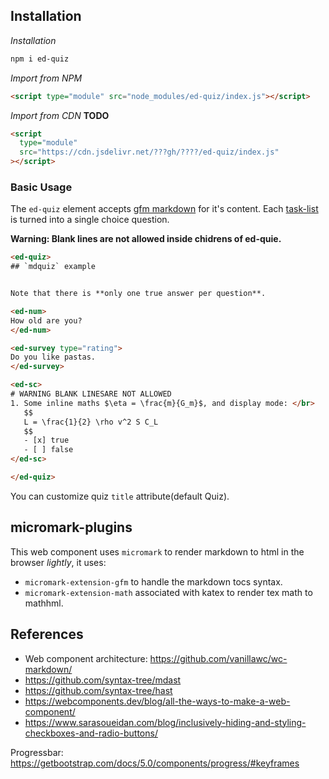 ## Installation

_Installation_

```sh
npm i ed-quiz
```



_Import from NPM_

```html
<script type="module" src="node_modules/ed-quiz/index.js"></script>
```

_Import from CDN_ **TODO**

```html
<script
  type="module"
  src="https://cdn.jsdelivr.net/???gh/????/ed-quiz/index.js"
></script>
```

### Basic Usage

The `ed-quiz` element accepts [gfm markdown](https://github.github.com/gfm/) for
it's content. Each
[task-list](https://github.github.com/gfm/#task-list-items-extension-) is turned
into a single choice question.

**Warning: Blank lines are not allowed inside chidrens of ed-quie.**


```html
<ed-quiz>
## `mdquiz` example


Note that there is **only one true answer per question**.

<ed-num>
How old are you?
</ed-num>

<ed-survey type="rating">
Do you like pastas.
</ed-survey>

<ed-sc>
# WARNING BLANK LINESARE NOT ALLOWED
1. Some inline maths $\eta = \frac{m}{G_m}$, and display mode: </br>
   $$
   L = \frac{1}{2} \rho v^2 S C_L
   $$   
   - [x] true
   - [ ] false
</ed-sc>    

</ed-quiz>
```



You can customize quiz `title` attribute(default Quiz).


<!-- ```html
<ed-quiz title="My wonderful quiz">
  ## `mdquiz` example

  ![raspberries](https://upload.wikimedia.org/wikipedia/commons/thumb/9/99/Raspberry_-_whole_%28Rubus_idaeus%29.jpg/220px-Raspberry_-_whole_%28Rubus_idaeus%29.jpg)

  Note that there is **only one true answer per question**.

  1. This is a _question_.

      - [x] `True`
      - [ ] `False`

  2. Another QCM

      - [ ] First _false_ answer
      - [x] Second **true** answer
      - [ ] Third _false_ answer
      - [ ] LONG ANSWER: Third _false_ answer Lorem ipsum dolor sit amet, consectetur adipisicing elit. Laboriosam, accusamus. Iste beatae necessitatibus quibusdam odit quas nobis rerum nesciunt harum modi exercitationem reprehenderit, quisquam tenetur sint maxime consequuntur? Adipisci, fuga.
  
  3. Some inline maths $\eta = \frac{m}{G_m}$, and display mode:

      $$
      L = \frac{1}{2} \rho v^2 S C_L
      $$

      - [x] true
      - [ ] false
</ed-quiz>
``` -->

## micromark-plugins

This web component uses `micromark` to render markdown to html in the browser _lightly_, it uses:

- `micromark-extension-gfm` to handle the markdown tocs syntax.
- `micromark-extension-math` associated with katex to render tex math to mathhml.

## References

- Web component architecture: https://github.com/vanillawc/wc-markdown/
- https://github.com/syntax-tree/mdast
- https://github.com/syntax-tree/hast
- https://webcomponents.dev/blog/all-the-ways-to-make-a-web-component/
- https://www.sarasoueidan.com/blog/inclusively-hiding-and-styling-checkboxes-and-radio-buttons/

Progressbar: https://getbootstrap.com/docs/5.0/components/progress/#keyframes

